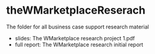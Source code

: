 # theWMarketplaceReserach
The folder for all business case support research material 
* slides: The WMarketplace research project 1.pdf
* full report: The WMarketplace research initial report

